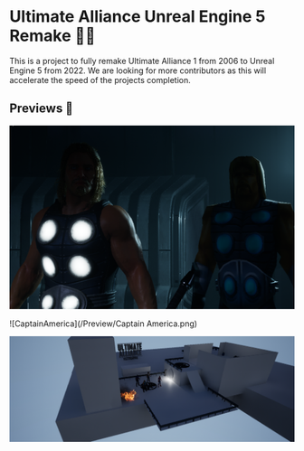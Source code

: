 # Ultimate Alliance Unreal Engine 5 Remake 🦸‍♂

This is a project to fully remake Ultimate Alliance 1 from 2006 to Unreal Engine 5 from 2022. We are looking for more contributors as this will accelerate the speed of the projects completion.

## Previews 📸
![Thor](/Preview/Thor.png)

![CaptainAmerica](/Preview/Captain America.png)

![Overview](/Preview/Overview.png)
